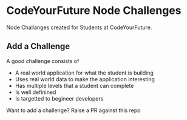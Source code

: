 # CodeYourFuture Node Challenges

Node Challanges created for Students at CodeYourFuture.

## Add a Challenge

A good challenge consists of

- A real world application for what the student is building
- Uses real world data to make the application interesting
- Has multiple levels that a student can complete
- Is well definined
- Is targetted to begineer developers

Want to add a challenge? Raise a PR against this repo
